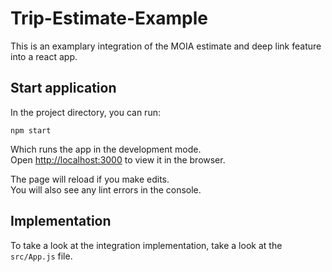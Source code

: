 # Trip-Estimate-Example

This is an examplary integration of the MOIA estimate and deep link feature into a react app.

## Start application

In the project directory, you can run:

`npm start`

Which runs the app in the development mode.<br />
Open [http://localhost:3000](http://localhost:3000) to view it in the browser.

The page will reload if you make edits.<br />
You will also see any lint errors in the console.

## Implementation

To take a look at the integration implementation, take a look at the `src/App.js` file.